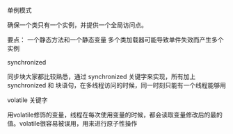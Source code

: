 单例模式

确保一个类只有一个实例，并提供一个全局访问点。

要点：
一个静态方法和一个静态变量
多个类加载器可能导致单件失效而产生多个实例


synchronized 

同步块大家都比较熟悉，通过 synchronized 关键字来实现，所有加上synchronized 和 块语句，在多线程访问的时候，同一时刻只能有一个线程能够用


volatile 关键字

用volatile修饰的变量，线程在每次使用变量的时候，都会读取变量修改后的最的值。volatile很容易被误用，用来进行原子性操作